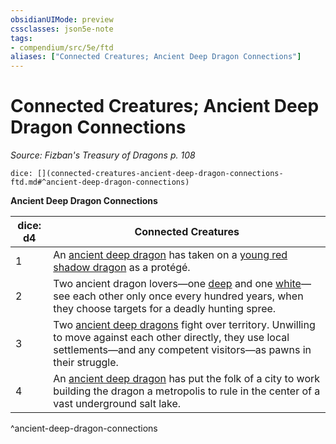 ```yaml
---
obsidianUIMode: preview
cssclasses: json5e-note
tags:
- compendium/src/5e/ftd
aliases: ["Connected Creatures; Ancient Deep Dragon Connections"]
---
```

# Connected Creatures; Ancient Deep Dragon Connections
*Source: Fizban's Treasury of Dragons p. 108* 

`dice: [](connected-creatures-ancient-deep-dragon-connections-ftd.md#^ancient-deep-dragon-connections)`

**Ancient Deep Dragon Connections**

| dice: d4 | Connected Creatures |
|----------|---------------------|
| 1 | An [ancient deep dragon](/2-Mechanics/CLI/bestiary/dragon/ancient-deep-dragon-ftd.md) has taken on a [young red shadow dragon](/2-Mechanics/CLI/bestiary/dragon/young-red-shadow-dragon.md) as a protégé. |
| 2 | Two ancient dragon lovers—one [deep](/2-Mechanics/CLI/bestiary/dragon/ancient-deep-dragon-ftd.md) and one [white](/2-Mechanics/CLI/bestiary/dragon/ancient-white-dragon.md)—see each other only once every hundred years, when they choose targets for a deadly hunting spree. |
| 3 | Two [ancient deep dragons](/2-Mechanics/CLI/bestiary/dragon/ancient-deep-dragon-ftd.md) fight over territory. Unwilling to move against each other directly, they use local settlements—and any competent visitors—as pawns in their struggle. |
| 4 | An [ancient deep dragon](/2-Mechanics/CLI/bestiary/dragon/ancient-deep-dragon-ftd.md) has put the folk of a city to work building the dragon a metropolis to rule in the center of a vast underground salt lake. |
^ancient-deep-dragon-connections